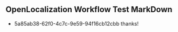 ## OpenLocalization Workflow Test MarkDown
* 5a85ab38-62f0-4c7c-9e59-94f16cb12cbb thanks!

<!--HONumber=Aug16_HO1-->


